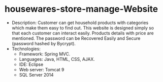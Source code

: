 # housewares-store-manage-Website
- Description: Customer can get household products with categories which make them easy to find out. This website is designed simply so that each customer can interact easily. Products details with price are mentioned. The password can be Recovered Easily and Secure (password hashed by Bycrypt).
- Technologies: 
  + Framework: Spring MVC.
  + Languages: Java, HTML, CSS, AJAX.
  + IDE: Eclipse
  + Web server: Tomcat 9
  + SQL Server 2014
  
